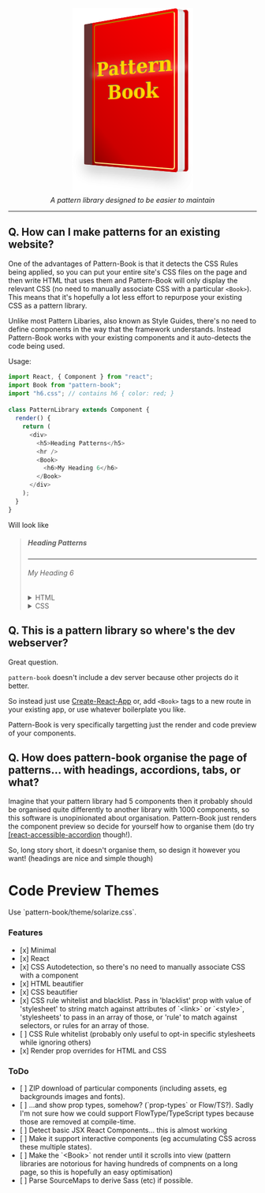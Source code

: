 <p align="center">
  <img width="245" height="378" src="/logo.png" alt="Pattern Book"><br>
  <i>A pattern library designed to be easier to maintain</i>
</p>

---

## Q. How can I make patterns for an existing website?

One of the advantages of Pattern-Book is that it detects the CSS Rules being applied, so you can put your entire site's CSS files on the page and then write HTML that uses them and Pattern-Book will only display the relevant CSS (no need to manually associate CSS with a particular `<Book>`). This means that it's hopefully a lot less effort to repurpose your existing CSS as a pattern library.

Unlike most Pattern Libaries, also known as Style Guides, there's no need to define components in the way that the framework understands. Instead Pattern-Book works with your existing components and it auto-detects the code being used.

Usage:

```javascript
import React, { Component } from "react";
import Book from "pattern-book";
import "h6.css"; // contains h6 { color: red; }

class PatternLibrary extends Component {
  render() {
    return (
      <div>
        <h5>Heading Patterns</h5>
        <hr />
        <Book>
          <h6>My Heading 6</h6>
        </Book>
      </div>
    );
  }
}
```

Will look like

<blockquote><h5>Heading Patterns</h5><hr><div><h6>My Heading 6</h6><details><summary>HTML</summary>&lt;h6&gt;My Heading 6&lt;/h6&gt;</details><details><summary>CSS</summary>h6 { color: red; }</details></div></blockquote>

## Q. This is a pattern library so where's the dev webserver?

Great question.

`pattern-book` doesn't include a dev server because other projects do it better.

So instead just use <a href="https://github.com/facebookincubator/create-react-app">Create-React-App</a> or, add `<Book>` tags to a new route in your existing app, or use whatever boilerplate you like.

Pattern-Book is very specifically targetting just the render and code preview of your components.

## Q. How does pattern-book organise the page of patterns... with headings, accordions, tabs, or what?

Imagine that your pattern library had 5 components then it probably should be organised quite differently to another library with 1000 components, so this software is unopinionated about organisation. Pattern-Book just renders the component preview so decide for yourself how to organise them (do try <a href="https://github.com/springload/react-accessible-accordion/">[react-accessible-accordion</a> though!).

<p>So, long story short, it doesn't organise them, so design it however you want! (headings are nice and simple though)</p>

# Code Preview Themes

<p>Use `pattern-book/theme/solarize.css`.</p>

<h3>Features</h3>

<ul>
 <li> [x] Minimal
 <li> [x] React
 <li> [x] CSS Autodetection, so there's no need to manually associate CSS with a component
 <li> [x] HTML beautifier
 <li> [x] CSS beautifier
 <li> [x] CSS rule whitelist and blacklist. Pass in 'blacklist' prop with value of 'stylesheet' to string match against attributes of `&lt;link&gt;` or `&lt;style&gt;`, 'stylesheets' to pass in an array of those, or 'rule' to match against selectors, or rules for an array of those.
  <li> [ ] CSS Rule whitelist (probably only useful to opt-in specific stylesheets while ignoring others)
 <li> [x] Render prop overrides for HTML and CSS
</ul>

<h3>ToDo</h3>

<ul>
 <li> [ ] ZIP download of particular components (including assets, eg backgrounds images and fonts).
 <li> [ ] ...and show prop types, somehow? (`prop-types` or Flow/TS?). Sadly I'm not sure how we could support FlowType/TypeScript types because those are removed at compile-time.
 <li> [ ] Detect basic JSX React Components... this is almost working
 <li> [ ] Make it support interactive components (eg accumulating CSS across these multiple states).
 <li> [ ] Make the `&lt;Book&gt;` not render until it scrolls into view (pattern libraries are notorious for having hundreds of compnents on a long page, so this is hopefully an easy optimisation)
 <li> [ ] Parse SourceMaps to derive Sass (etc) if possible.
</ul>
